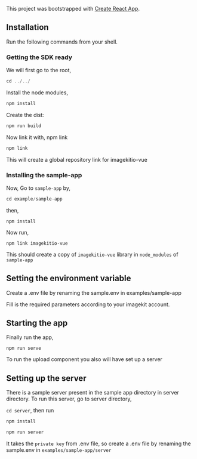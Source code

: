 This project was bootstrapped with [Create React App](https://github.com/facebook/create-react-app).

## Installation

Run the following commands from your shell.

### Getting the SDK ready

We will first go to the root,

```js
cd ../../
```

Install the node modules,
```js
npm install
```

Create the dist:

```js
npm run build
```

Now link it with, npm link

```js
npm link
```
This will create a global repository link for imagekitio-vue

### Installing the sample-app

Now, Go to `sample-app` by,
```js
cd example/sample-app
```

then,
```
npm install
```

Now run,
```
npm link imagekitio-vue
```
This should create a copy of `imagekitio-vue` library in `node_modules` of `sample-app`

## Setting the environment variable
Create a .env file by renaming the sample.env in examples/sample-app

Fill is the required parameters according to your imagekit account.

## Starting the app
Finally run the app,
```
npm run serve
```


To run the upload component you also will have set up a server

## Setting up the server
There is a sample server present in the sample app directory in server directory. To run this server, go to server directory,

```cd server```, then run

```js
npm install

npm run server
```
It takes the `private key` from .env file, so create a .env file by renaming the sample.env in `examples/sample-app/server`
